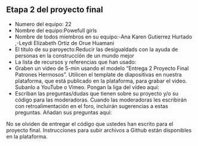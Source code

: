 ## Etapa 2 del proyecto final

- Numero del equipo: 22
- Nombre del equipo:Powefull  girls
- Nombre de todos miembros en su equipo:-Ana Karen Gutierrez  Hurtado ,-Leydi Elizabeth Ortiz de Orue Huamani
- El título de su paroyecto:Reducir las desigualdads con la ayuda de personas en la construcción de un mundo mejor
- La lista de recursos y referencias que han usado:
- Graben un video de 5-min usando el modelo “Entrega 2 Proyecto Final Patrones Hermosos”. Utilicen el template de diapositivas en nuestra plataforma, que está publicado en la plataforma, para grabar el video. Subanlo a YouTube o Vimeo. Pongan la liga del vídeo aquí: 
- Escriban las preguntas/dudas que tienen sobre su proyecto y/o su código para las moderadoras. Cuando las moderadoras les escribirán con retroalimentación en el foro, incluirán sugerencias a estas preguntas. Añadan sus preguntas aquí:

No se olviden de entregar el código que ustedes han escrito para el proyecto final. Instrucciones para subir archivos a Github están disponibles en la plataforma.

